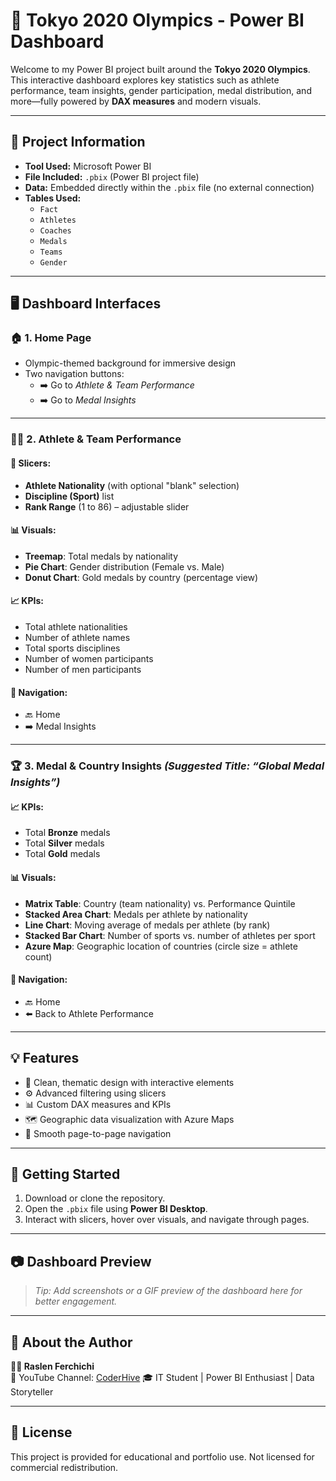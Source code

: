 # 🏅 Tokyo 2020 Olympics - Power BI Dashboard

Welcome to my Power BI project built around the **Tokyo 2020 Olympics**.  
This interactive dashboard explores key statistics such as athlete performance, team insights, gender participation, medal distribution, and more—fully powered by **DAX measures** and modern visuals.

---

## 📂 Project Information

- **Tool Used:** Microsoft Power BI
- **File Included:** `.pbix` (Power BI project file)
- **Data:** Embedded directly within the `.pbix` file (no external connection)
- **Tables Used:**
  - `Fact`
  - `Athletes`
  - `Coaches`
  - `Medals`
  - `Teams`
  - `Gender`

---

## 🖥️ Dashboard Interfaces

### 🏠 1. Home Page
- Olympic-themed background for immersive design
- Two navigation buttons:
  - ➡️ Go to *Athlete & Team Performance*
  - ➡️ Go to *Medal Insights*

---

### 🧍‍♂️ 2. Athlete & Team Performance

#### 🔧 Slicers:
- **Athlete Nationality** (with optional "blank" selection)
- **Discipline (Sport)** list
- **Rank Range** (1 to 86) – adjustable slider

#### 📊 Visuals:
- **Treemap**: Total medals by nationality
- **Pie Chart**: Gender distribution (Female vs. Male)
- **Donut Chart**: Gold medals by country (percentage view)

#### 📈 KPIs:
- Total athlete nationalities
- Number of athlete names
- Total sports disciplines
- Number of women participants
- Number of men participants

#### 🔗 Navigation:
- 🔙 Home
- ➡️ Medal Insights

---

### 🏆 3. Medal & Country Insights *(Suggested Title: “Global Medal Insights”)*

#### 📈 KPIs:
- Total **Bronze** medals
- Total **Silver** medals
- Total **Gold** medals

#### 📊 Visuals:
- **Matrix Table**: Country (team nationality) vs. Performance Quintile
- **Stacked Area Chart**: Medals per athlete by nationality
- **Line Chart**: Moving average of medals per athlete (by rank)
- **Stacked Bar Chart**: Number of sports vs. number of athletes per sport
- **Azure Map**: Geographic location of countries (circle size = athlete count)

#### 🔗 Navigation:
- 🔙 Home
- ⬅️ Back to Athlete Performance

---

## 💡 Features

- 🎯 Clean, thematic design with interactive elements
- ⚙️ Advanced filtering using slicers
- 📊 Custom DAX measures and KPIs
- 🗺️ Geographic data visualization with Azure Maps
- 🧭 Smooth page-to-page navigation

---

## 🚀 Getting Started

1. Download or clone the repository.
2. Open the `.pbix` file using **Power BI Desktop**.
3. Interact with slicers, hover over visuals, and navigate through pages.

---

## 📷 Dashboard Preview

> _Tip: Add screenshots or a GIF preview of the dashboard here for better engagement._

---

## 🙋 About the Author

**👨‍💻 Raslen Ferchichi**  
🔗 YouTube Channel: [CoderHive]([https://www.youtube.com/@CoderHive](https://www.youtube.com/@raslenferchihi))  
🎓 IT Student | Power BI Enthusiast | Data Storyteller

---

## 📜 License

This project is provided for educational and portfolio use. Not licensed for commercial redistribution.

